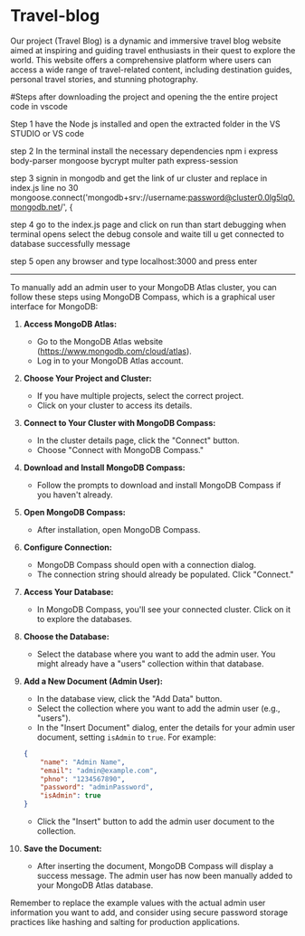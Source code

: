 # Travel-blog
Our project (Travel Blog) is a dynamic and immersive travel blog website aimed at inspiring and guiding travel enthusiasts in their quest to explore the world. This website offers a comprehensive platform where users can access a wide range of travel-related content, including destination guides,  personal travel stories, and stunning photography.

#Steps after downloading the project and opening the the entire project code in vscode

Step 1   have the Node js installed and open the extracted folder in the VS STUDIO or  VS  code

step 2    In the terminal install the necessary dependencies 
           npm i express body-parser mongoose bycrypt multer path express-session


step 3  signin in mongodb and get the link of ur cluster and  replace in index.js line no 30 
            mongoose.connect('mongodb+srv://username:password@cluster0.0lg5lq0.mongodb.net/', {

step 4  go to the index.js page and click on run than start debugging when terminal opens select the 
            debug console and waite till u get connected to database successfully message


step 5  open any browser and type localhost:3000 and press enter 

------------------------------------
To manually add an admin user to your MongoDB Atlas cluster, you can follow these steps using MongoDB Compass, which is a graphical user interface for MongoDB:

1. **Access MongoDB Atlas:**
   - Go to the MongoDB Atlas website (https://www.mongodb.com/cloud/atlas).
   - Log in to your MongoDB Atlas account.

2. **Choose Your Project and Cluster:**
   - If you have multiple projects, select the correct project.
   - Click on your cluster to access its details.

3. **Connect to Your Cluster with MongoDB Compass:**
   - In the cluster details page, click the "Connect" button.
   - Choose "Connect with MongoDB Compass."

4. **Download and Install MongoDB Compass:**
   - Follow the prompts to download and install MongoDB Compass if you haven't already.

5. **Open MongoDB Compass:**
   - After installation, open MongoDB Compass.

6. **Configure Connection:**
   - MongoDB Compass should open with a connection dialog.
   - The connection string should already be populated. Click "Connect."

7. **Access Your Database:**
   - In MongoDB Compass, you'll see your connected cluster. Click on it to explore the databases.

8. **Choose the Database:**
   - Select the database where you want to add the admin user. You might already have a "users" collection within that database.

9. **Add a New Document (Admin User):**
   - In the database view, click the "Add Data" button.
   - Select the collection where you want to add the admin user (e.g., "users").
   - In the "Insert Document" dialog, enter the details for your admin user document, setting `isAdmin` to `true`. For example:

   ```json
   {
       "name": "Admin Name",
       "email": "admin@example.com",
       "phno": "1234567890",
       "password": "adminPassword",
       "isAdmin": true
   }
   ```

   - Click the "Insert" button to add the admin user document to the collection.

10. **Save the Document:**
    - After inserting the document, MongoDB Compass will display a success message. The admin user has now been manually added to your MongoDB Atlas database.

Remember to replace the example values with the actual admin user information you want to add, and consider using secure password storage practices like hashing and salting for production applications.
